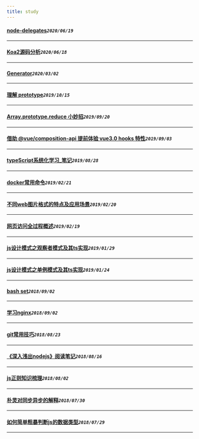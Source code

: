 ```yaml
---
title: study
---
```

 #### [node-delegates](/blog/20200619_delegatesJs.md)_`2020/06/19`_
*****
 #### [Koa2源码分析](/blog/20200618_koa_advantage.md)_`2020/06/18`_
*****
 #### [Generator](/blog/20200302_generate.md)_`2020/03/02`_
*****
 #### [理解 prototype](/blog/20191015_prototype.md)_`2019/10/15`_
*****
 #### [Array.prototype.reduce 小妙招](/blog/20190920_js_reduce.md)_`2019/09/20`_
*****
 #### [借助 @vue/composition-api 提前体验 vue3.0 hooks 特性](/blog/20190903_vue2_hooks.md)_`2019/09/03`_
*****
 #### [typeScript系统化学习_笔记](/blog/20190828_ts_note.md)_`2019/08/28`_
*****
 #### [docker常用命令](/blog/20190221_docker.md)_`2019/02/21`_
*****
 #### [不同web图片格式的特点及应用场景](/blog/20190220_imgOptimize.md)_`2019/02/20`_
*****
 #### [网页访问全过程概述](/blog/20190219_happenInBrowser.md)_`2019/02/19`_
*****
 #### [js设计模式之观察者模式及其ts实现](/blog/20190129_jsPatterns_observed.md)_`2019/01/29`_
*****
 #### [js设计模式之单例模式及其ts实现](/blog/20190124_jsPatterns_single.md)_`2019/01/24`_
*****
 #### [bash set](/blog/20180902_bashset.md)_`2018/09/02`_
*****
 #### [学习nginx](/blog/20180902_nginxNote.md)_`2018/09/02`_
*****
 #### [git常用技巧](/blog/20180823_gitSkill.md)_`2018/08/23`_
*****
 #### [《深入浅出nodejs》阅读笔记](/blog/20180816_nodejsStudyNote.md)_`2018/08/16`_
*****
 #### [js正则知识梳理](/blog/20180802_regExpCombing.md)_`2018/08/02`_
*****
 #### [朴灵对同步异步的解释](/blog/20180730_jsRunRule.md)_`2018/07/30`_
*****
 #### [如何简单粗暴判断js的数据类型](/blog/20180729_judgeDataType.md)_`2018/07/29`_
*****